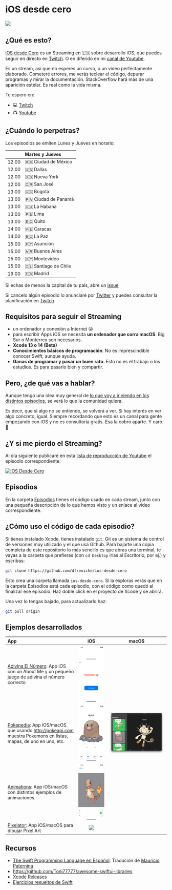 # iOS desde cero

![](img/ios-desde-cero.png)

## ¿Qué es esto?

[iOS desde Cero](https://www.twitch.tv/dfreniche) es un Streaming en 🇪🇸 sobre desarrollo iOS, que puedes seguir en directo en [Twitch](https://www.twitch.tv/dfreniche). O en diferido en mi [canal de Youtube](https://www.youtube.com/user/dfreniche). 

Es un stream, así que no esperes un curso, o un video perfectamente elaborado. Cometeré errores, me verás teclear el código, depurar programas y mirar la documentación. StackOverflow hará más de una aparición estelar. Es real como la vida misma.

Te espero en:
- 💻 [Twitch](https://www.twitch.tv/dfreniche)
- 📺 [Youtube](https://www.youtube.com/playlist?list=PL_HBkKAYQ7La9ToFMO3_I9LrTMwm8Rnxo)

## ¿Cuándo lo perpetras?

Los episodios se emiten Lunes y Jueves en horario:

|          | Martes y Jueves |
| :--------| :---------- | 
| 12:00    | 🇲🇽 Ciudad de México  | 
| 12:00    | 🇺🇸 Dallas  |  
| 12:00    | 🇺🇸 Nueva York  | 
| 12:00    | 🇨🇷 San José  |  
| 13:00    | 🇨🇴 Bogotá  | 
| 13:00    | 🇵🇦 Ciudad de Panamá  |  
| 13:00    | 🇨🇺 La Habana  |  
| 13:00    | 🇵🇪 Lima  |  
| 13:00    | 🇪🇨 Quito  |  
| 14:00    | 🇻🇪 Caracas  |  
| 14:00    | 🇧🇴 La Paz  |  
| 15:00    | 🇵🇾 Asunción  |  
| 15:00    | 🇦🇷 Buenos Aires  |
| 15:00    | 🇺🇾 Montevideo  |  
| 15:00    | 🇨🇱 Santiago de Chile  |  
| 19:00    | 🇪🇸 Madrid   |  

Si echas de menos la capital de tu país, abre un [issue](https://github.com/dfreniche/ios-desde-cero/issues)

Si cancelo algún episodio lo anunciaré por [Twitter](https://twitter.com/dfreniche) y puedes consultar la planificación en [Twitch](https://www.twitch.tv/dfreniche/schedule)

## Requisitos para seguir el Streaming

- un ordenador y conexión a Internet 😜
- para escribir Apps iOS se necesita __un ordenador que corra macOS__. Big Sur o Monterrey son necesarios.
- __Xcode 13 o 14 (Beta)__
- __Conocimientos básicos de programación__. No es imprescindible conocer Swift, aunque ayuda.
- __Ganas de programar y pasar un buen rato__. Esto no es el trabajo o los estudios. Es para pasarlo bien y compartir.

## Pero, ¿de qué vas a hablar?

Aunque tengo una idea muy general de [lo que voy a ir viendo en los distintos episodios](Episodios.md), se verá lo que la comunidad quiera. 

Es decir, que si algo no se entiende, se volverá a ver. Si hay interés en ver algo concreto, igual. Siempre recordando que esto es un canal para gente empezando con iOS y no es consultoría gratis. Esa la cobro aparte. Y caro. 💸

## ¿Y si me pierdo el Streaming?

Al día siguiente publicaré en esta [lista de reproducción de Youtube](https://www.youtube.com/embed/videoseries?list=PL_HBkKAYQ7La9ToFMO3_I9LrTMwm8Rnxo) el episodio correspondiente:

[![iOS Desde Cero](http://img.youtube.com/vi/Er0gSxzyzVU/0.jpg)](https://www.youtube.com/embed/videoseries?list=PL_HBkKAYQ7La9ToFMO3_I9LrTMwm8Rnxo)

## Episodios

En la carpeta [Episodios](./episodios/) tienes el código usado en cada stream, junto con una pequeña descripción de lo que hemos visto y un enlace al vídeo correspondiente.

## ¿Cómo uso el código de cada episodio?

Si tienes instalado Xcode, tienes instalado `git`. Git es un sistema de control de versiones muy utilizado y el que usa Github. Para bajarte una copia completa de este repositorio lo más sencillo es que abras una terminal, te vayas a la carpeta que prefieras (con `cd Desktop` irías al Escritorio, por ej.) y escribas:

```bash
git clone https://github.com/dfreniche/ios-desde-cero
```

Esto crea una carpeta llamada `ios-desde-cero`. Si la exploras verás que en la carpeta Episodios está cada episodio, con el código como quedó al finalizar ese episodio. Haz doble click en el proyecto de Xcode y se abrirá.

Una vez lo tengas bajado, para actualizarlo haz:

```bash
git pull origin
```

## Ejemplos desarrollados

|   App     |  iOS    |  macOS  |
| :------------- | :----------: | :----------: | 
|  [Adivina El Número](/episodios/ep_002/AboutMe/): App iOS con un About Me y un pequeño juego de adivina el número correcto | ![](img/AboutMe.png)   | |
|  [Pokepedia](/episodios/ep_015/Pokepedia/): App iOS/macOS que usando http://pokeapi.com muestra Pokemons en listas, mapas, de uno en uno, etc. | ![](img/PokepediaiOS.png)  | ![](img/PokepediaMac.png) | 
|  [Animations](/episodios/ep_019/Animations/): App iOS/macOS con distintos ejemplos de animaciones. | [![Click para ver el video](img/animations.png)](img/animations-video.mp4) |   |
|  [Pixelator](/episodios/ep_033/Pixelator/): App iOS/macOS para dibujar Pixel Art | ![](img/pixelator.png) |   |


## Recursos

- [The Swift Programming Language en Español](https://swift-book-es.vercel.app). Tradución de [Mauricio Paternina](https://twitter.com/spaceinvadev)
- https://github.com/Toni77777/awesome-swiftui-libraries
- [Xcode Releases](https://xcodereleases.com/)
- [Ejercicios resueltos de Swift](https://fernandoruizrico.com/swift-ejercicios-resueltos-i/)